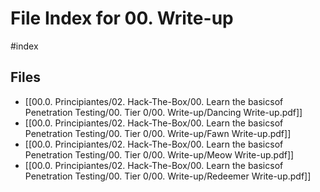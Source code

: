 # File Index for 00. Write-up
#index

## Files

- [[00.0. Principiantes/02. Hack-The-Box/00. Learn the basicsof Penetration Testing/00. Tier 0/00. Write-up/Dancing Write-up.pdf]]
- [[00.0. Principiantes/02. Hack-The-Box/00. Learn the basicsof Penetration Testing/00. Tier 0/00. Write-up/Fawn Write-up.pdf]]
- [[00.0. Principiantes/02. Hack-The-Box/00. Learn the basicsof Penetration Testing/00. Tier 0/00. Write-up/Meow Write-up.pdf]]
- [[00.0. Principiantes/02. Hack-The-Box/00. Learn the basicsof Penetration Testing/00. Tier 0/00. Write-up/Redeemer Write-up.pdf]]
